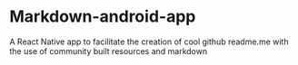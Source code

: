# Markdown-android-app
A React Native app to facilitate the creation of cool github readme.me with the use of community built resources and markdown
